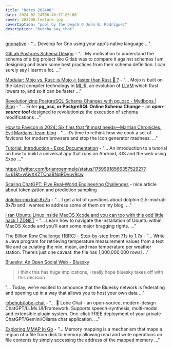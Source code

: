 ```yaml
---
title: "Notes 202408"
date: 2024-02-24T08:46:17-05:00
cover: 202408-feature.jpg
coverCaption: "pool by the beach © Juan B. Rodriguez"
description: "betcha say that"
---
```


[gnonative](https://github.com/gnolang/gnonative) - "... Develop for Gno using your app's native language ..."

[GitLab Postgres Schema Design](https://shekhargulati.com/2022/07/08/my-notes-on-gitlabs-postgres-schema-design/) - "... My motivation to understand the schema of a big project like Gitlab was to compare it against schemas I am designing and learn some best practices from their schema definition. I can surely say I learnt a lot. ..."

[Modular: Mojo vs. Rust: is Mojo 🔥 faster than Rust 🦀 ?](https://www.modular.com/blog/mojo-vs-rust-is-mojo-faster-than-rust) - "... Mojo is built on the latest compiler technology in [MLIR](https://mlir.llvm.org/), an evolution of [LLVM](https://llvm.org/) which Rust lowers to, and so it can be faster ..."

[Revolutionizing PostgreSQL Schema Changes with pg_osc - Mydbops | Blog](https://www.mydbops.com/blog/postgresql-schema-changes-with-pg_osc/) - "... Enter **pg_osc, or PostgreSQL Online Schema Change** – an **_open-source tool_** designed to revolutionize the execution of schema modifications ..."

[How to Favicon in 2024: Six files that fit most needs—Martian Chronicles, Evil Martians’ team blog](https://evilmartians.com/chronicles/how-to-favicon-in-2021-six-files-that-fit-most-needs?ck_subscriber_id=2497997266) - "... It’s time to rethink how we cook a set of favicons for modern browsers and stop the icon generator madness. ..."

[Tutorial: Introduction - Expo Documentation](https://docs.expo.dev/tutorial/introduction/) - "... An introduction to a tutorial on how to build a universal app that runs on Android, iOS and the web using Expo ..."

https://twitter.com/brianroemmele/status/1759991856635752927?s=61&t=vAivXKZTChaBNqRDvuvRcw

[Scaling ChatGPT: Five Real-World Engineering Challenges](https://newsletter.pragmaticengineer.com/p/scaling-chatgpt) - nice article about tokenization and prediction sampling

[dolphin-mixtral-8x7b](https://erichartford.com/dolphin-25-mixtral-8x7b) - "... I get a lot of questions about dolphin-2.5-mixtral-8x7b and I wanted to address some of them on my blog. ..."

[I ran Ubuntu Linux inside MacOS Xcode and you can too with this odd little hack | ZDNET](https://www.zdnet.com/article/i-ran-ubuntu-linux-inside-macos-xcode-and-you-can-too-with-this-odd-little-hack/#ftag=COS-05-10aaa0j) - "... Learn how to navigate the installation of Ubuntu within MacOS Xcode and you'll earn some major bragging rights. ..."

[The Billion Row Challenge (1BRC) - Step-by-step from 71s to 1.7s](https://questdb.io/blog/billion-row-challenge-step-by-step/) - "... Write a Java program for retrieving temperature measurement values from a text file and calculating the min, mean, and max temperature per weather station. There’s just one caveat: the file has 1,000,000,000 rows! ..."

[Bluesky: An Open Social Web - Bluesky](https://bsky.social/about/blog/02-22-2024-open-social-web)
> i think this has huge implications, i really hope bluesky takes off with this decision

"... Today, we’re excited to announce that the Bluesky network is federating and opening up in a way that allows you to host your own data ..."

[lobehub/lobe-chat](https://github.com/lobehub/lobe-chat) - "... 🤯 Lobe Chat - an open-source, modern-design ChatGPT/LLMs UI/Framework. Supports speech-synthesis, multi-modal, and extensible plugin system. One-click FREE deployment of your private ChatGPT/Gemini/Ollama chat application. ..."

[Exploring MMAP In Go](https://ghvsted.com/blog/exploring-mmap-in-go/) - "... Memory mapping is a mechanism that maps a region of a file from disk to memory allowing read and write operations on file contents by simply accessing the address of the mapped memory ..."
